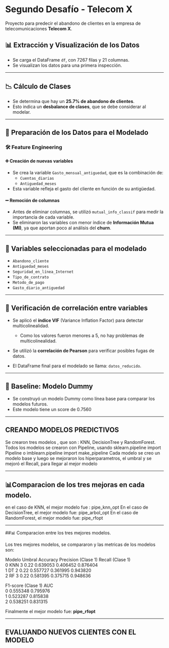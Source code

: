 # Segundo Desafío - Telecom X

Proyecto para predecir el abandono de clientes en la empresa de telecomunicaciones **Telecom X**.


## 📊 Extracción y Visualización de los Datos

- Se carga el DataFrame `df`, con 7267 filas y 21 columnas.
- Se visualizan los datos para una primera inspección.

---

## 📉 Cálculo de Clases

- Se determina que hay un **25.7% de abandono de clientes**.
- Esto indica un **desbalance de clases**, que se debe considerar al modelar.

---

## 🧹 Preparación de los Datos para el Modelado

### 🛠️ Feature Engineering

#### ➕ Creación de nuevas variables
- Se crea la variable `Gasto_mensual_antiguedad`, que es la combinación de:
  - `Cuentas_diarias`
  - `Antiguedad_meses`
- Esta variable refleja el gasto del cliente en función de su antigüedad.

#### ➖ Remoción de columnas
- Antes de eliminar columnas, se utilizó `mutual_info_classif` para medir la importancia de cada variable.
- Se eliminaron las variables con menor índice de **Información Mutua (MI)**, ya que aportan poco al análisis del **churn**.

---

## 📌 Variables seleccionadas para el modelado

- `Abandono_cliente`  
- `Antiguedad_meses`  
- `Seguridad_en_línea_Internet`  
- `Tipo_de_contrato`  
- `Metodo_de_pago`  
- `Gasto_diario_antiguedad`  

---

## 🔄 Verificación de correlación entre variables

- Se aplicó el **índice VIF** (Variance Inflation Factor) para detectar multicolinealidad.
  - Como los valores fueron menores a 5, no hay problemas de multicolinealidad.
- Se utilizó la **correlación de Pearson** para verificar posibles fugas de datos.

- El DataFrame final para el modelado se llama: `datos_reducido`.

---

## 🎯 Baseline: Modelo Dummy

- Se construyó un modelo Dummy como línea base para comparar los modelos futuros.
- Este modelo tiene un score de 0.7560
---
##  CREANDO MODELOS PREDICTIVOS
Se crearon tres modelos , que son : KNN, DecisionTree y RandomForest.
Todos los modelos se crearon con Pipeline, usando sklearn.pipeline import Pipeline o imblearn.pipeline import make_pipeline
Cada modelo se creo un modelo base y luego se mejoraron los hiperparametros, el umbral y se mejoró el Recall, para llegar al mejor modelo

---

## 📊Comparacion de los tres mejoras en cada modelo.

en el caso de KNN, el mejor modelo fue : pipe_knn_opt
En el caso de DecisionTree, el mejor modelo fue: pipe_arbol_opt
En el caso de RandomForest, el mejor modelo fue: pipe_rfopt

---

##📊 Comparacion entre los tres mejores modelos.

Los tres mejores modelos, se compararon y las metricas de los modelos son:

Modelo  Umbral  Accuracy  Precision (Clase 1)  Recall (Clase 1)  \
0  KNN 3    0.22  0.639053             0.406452          0.876404   
1   DT 2    0.22  0.557727             0.361995          0.943820   
2   RF 3    0.22  0.581395             0.375715          0.948636   

   F1-score (Clase 1)       AUC  
0            0.555348  0.795976  
1            0.523287  0.815838  
2            0.538251  0.831315  

Finalmente el mejor modelo fue: **pipe_rfopt**

---

## EVALUANDO NUEVOS CLIENTES CON EL MODELO











